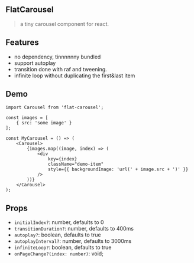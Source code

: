 
## FlatCarousel
> a tiny carousel component for react.

## Features
- no dependency, tinnnnnny bundled
- support autoplay
- transition done with raf and tweening.
- infinite loop without duplicating the first&last item

## Demo
```
import Carousel from 'flat-carousel';

const images = [
    { src: 'some image' }
];

const MyCarousel = () => (
    <Carousel>
        {images.map((image, index) => (
            <div
                key={index}
                className="demo-item"
                style={{ backgroundImage: 'url(' + image.src + ')' }}
            />
        ))}
    </Carousel>
);

```

## Props
- `initialIndex?`: number, defaults to 0
- `transitionDuration?`: number, defaults to 400ms
- `autoplay?`: boolean, defaults to true
- `autoplayInterval?`: number, defaults to 3000ms
- `infiniteLoop?`: boolean, defaults to true
- `onPageChange?(index: number)`: void;
